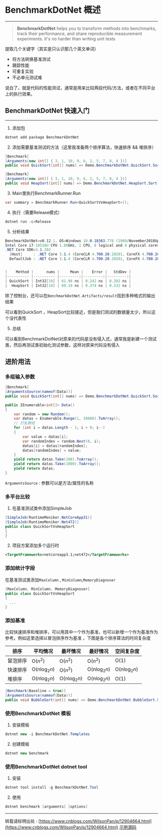 # BenchmarkDotNet 概述

---
> **BenchmarkDotNet** helps you to transform methods into benchmarks, track their performance, and share reproducible measurement experiments. It's no harder than writing unit tests

提取几个关键字（其实是只认识那几个英文单词）

- 将方法转换基准测试
- 跟踪性能
- 可重复实验
- 不必单元测试难

说白了，就是代码的性能测试，通常是用来比较两段代码/方法，或者在不同平台上的执行效果。

## BenchmarkDotNet 快速入门

---

1. 添加包

```cs
dotnet add package BenchmarkDotNet
```

2. 添加需要基准测试的方法（这里我准备两个排序算法，快速排序 && 堆排序）
   
```cs
[Benchmark]
[Arguments(new int[] { 3, 1, 10, 9, 6, 2, 5, 7, 8, 4 })]
public void QuickSort(int[] nums) => Demo.BenchmarkDotNet.QuickSort.Sort(nums);

[Benchmark]
[Arguments(new int[] { 3, 1, 10, 9, 6, 2, 5, 7, 8, 4 })]
public void HeapSort(int[] nums) => Demo.BenchmarkDotNet.HeapSort.Sort(nums);
```

3. Main里执行BenchmarkRunner.Run
  
```cs
var summary = BenchmarkRunner.Run<QuickSortVsHeapSort>();
```

4. 执行（需要Release模式）
   
```cs
dotnet run -c=Release
```

5. 分析结果

```cs
BenchmarkDotNet=v0.12.1, OS=Windows 10.0.18363.778 (1909/November2018Update/19H2)
Intel Core i7-10510U CPU 1.80GHz, 1 CPU, 8 logical and 4 physical cores
.NET Core SDK=3.1.202
  [Host]     : .NET Core 3.1.4 (CoreCLR 4.700.20.20201, CoreFX 4.700.20.22101), X64 RyuJIT
  DefaultJob : .NET Core 3.1.4 (CoreCLR 4.700.20.20201, CoreFX 4.700.20.22101), X64 RyuJIT


|    Method |      nums |     Mean |    Error |   StdDev |
|---------- |---------- |---------:|---------:|---------:|
| QuickSort | Int32[10] | 61.98 ns | 0.242 ns | 0.202 ns |
|  HeapSort | Int32[10] | 89.19 ns | 0.374 ns | 0.332 ns |
```
除了控制台，还可以在```BenchmarkDotNet.Artifacts/result```找到多种格式的输出结果

可以看到QuickSort ，HeapSort比较接近，但是我们测试的数据量太少，所以这个没代表性

5. 总结

可以看到BenchmarkDotNet对原来的代码是没有侵入式，通常我是新建一个测试类，然后再测试类初始化测试参数，这样对原来代码没有侵入

## 进阶用法

### 多组输入参数

```cs
[Benchmark]
[ArgumentsSource(nameof(Data))]
public void QuickSort(int[] nums) => Demo.BenchmarkDotNet.QuickSort.Sort(nums);

public IEnumerable<int[]> Data()
{
    var random = new Random();
    var datas = Enumerable.Range(1, 10000).ToArray();
    // 打乱数组
    for (int i = datas.Length - 1; i > 0; i--)
    {
        var value = datas[i];
        var randomIndex = random.Next(0, i);
        datas[i] = datas[randomIndex];
        datas[randomIndex] = value;
    }
    yield return datas.Take(100).ToArray();
    yield return datas.Take(1000).ToArray();
    yield return datas;
}
```

```ArgumentsSource``` : 参数可以是方法/属性的名称

### 多平台比较

1. 在基准测试类中添加SimpleJob

```cs
[SimpleJob(RuntimeMoniker.NetCoreApp31)]
[SimpleJob(RuntimeMoniker.Net472)]
public class QuickSortVsHeapSort
{
}
```

2. 项目方案添加多个运行时
  
```xml
<TargetFrameworks>netcoreapp3.1;net472</TargetFrameworks>
```

### 添加统计字段

在基准测试类添加```MaxColumn``` , ```MinColumn```,```MemoryDiagnoser```

```cs
[MaxColumn, MinColumn, MemoryDiagnoser]
public class QuickSortVsHeapSort
{
  ...
}
```

### 添加基准

比较快速排序和堆排序，可以用其中一个作为基准，也可以新增一个作为基准作为参考。例如这里选择以冒泡排序作为基准 ，下图是各个排序算法的时间复杂度

排序 | 平均情况 | 最坏情况 | 最好情况 | 空间复杂度 
---|---|---|---|---
冒泡排序 |  O($n^2$) | O($n^2$) |  O($n^2$) | O(1)
快速排序 | O(n$\log_2n$) |  O($n^2$) |  O(n$\log_2n$) | O(n$\log_2n$)
堆排序 | O(n$\log_2n$) | O(n$\log_2n$) | O(n$\log_2n$) | O(1)

```cs
[Benchmark(Baseline = true)]
[ArgumentsSource(nameof(Data))]
public void BubbleSort(int[] nums) => Demo.BenchmarkDotNet.BubbleSort.Sort(nums);
```

### 使用BenchmarkDotNet 模板

1. 安装模板
   
``` cs
dotnet new -i BenchmarkDotNet.Templates
```

2. 创建模板

``` cs
dotnet new benchmark
```


### 使用BenchmarkDotNet dotnet tool

1. 安装
  
``` cs
dotnet tool install -g BenchmarkDotNet.Tool
```

2. 使用
  
``` cs
dotnet benchmark [arguments] [options]
```

---
转载请标明出处 : [https://www.cnblogs.com/WilsonPan/p/12904664.html](https://www.cnblogs.com/WilsonPan/p/12904664.html)
[示例源码](https://github.com/WilsonPan/Net.Demos/tree/master/Demo.BenchmarkDotNet)